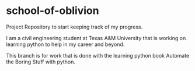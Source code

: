 # school-of-oblivion
Project Repository to start keeping track of my progress.

I am a civil engineering student at Texas A&M University that is working on learning python to help in my career and beyond.

This branch is for work that is done with the learning python book Automate the Boring Stuff with python.
